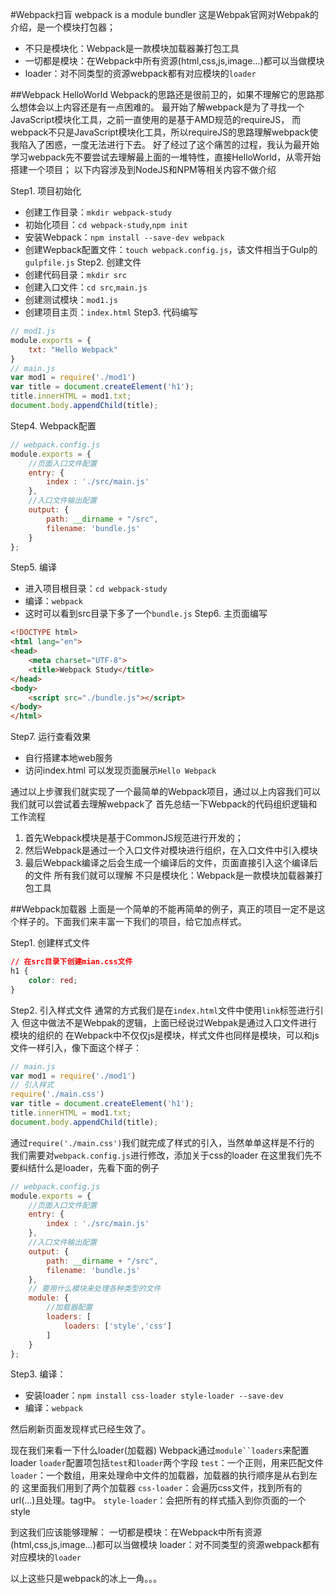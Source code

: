 #Webpack扫盲
webpack is a module bundler 这是Webpak官网对Webpak的介绍，是一个模块打包器；
+ 不只是模块化：Webpack是一款模块加载器兼打包工具
+ 一切都是模块：在Webpack中所有资源(html,css,js,image...)都可以当做模块
+ loader：对不同类型的资源webpack都有对应模块的`loader`

##Webpack HelloWorld
Webpack的思路还是很前卫的，如果不理解它的思路那么想体会以上内容还是有一点困难的。
最开始了解webpack是为了寻找一个JavaScript模块化工具，之前一直使用的是基于AMD规范的requireJS，
而webpack不只是JavaScript模块化工具，所以requireJS的思路理解webpack使我陷入了困惑，一度无法进行下去。
好了经过了这个痛苦的过程，我认为最开始学习webpack先不要尝试去理解最上面的一堆特性，直接HelloWorld，从零开始搭建一个项目；
以下内容涉及到NodeJS和NPM等相关内容不做介绍

Step1. 项目初始化
* 创建工作目录：`mkdir webpack-study`	
* 初始化项目：`cd webpack-study`,`npm init`
* 安装Webpack：`npm install --save-dev webpack`
* 创建Wepback配置文件：`touch webpack.config.js`，该文件相当于Gulp的`gulpfile.js`
Step2. 创建文件
* 创建代码目录：`mkdir src`
* 创建入口文件：`cd src`,`main.js`
* 创建测试模块：`mod1.js`
* 创建项目主页：`index.html`
Step3. 代码编写
``` JavaScript
// mod1.js
module.exports = {
	txt: "Hello Webpack"
}
// main.js
var mod1 = require('./mod1')
var title = document.createElement('h1');
title.innerHTML = mod1.txt;
document.body.appendChild(title);
```
Step4. Webpack配置
``` JavaScript
// webpack.config.js
module.exports = {
	//页面入口文件配置
	entry: {
		index : './src/main.js'
	},
	//入口文件输出配置
	output: {
		path: __dirname + "/src", 
		filename: 'bundle.js'
	}
};
```
Step5. 编译
* 进入项目根目录：`cd webpack-study`
* 编译：`webpack`
* 这时可以看到src目录下多了一个`bundle.js`
Step6. 主页面编写
``` HTML
<!DOCTYPE html>
<html lang="en">
<head>
	<meta charset="UTF-8">
	<title>Webpack Study</title>
</head>
<body>
	<script src="./bundle.js"></script>
</body>
</html>
```	
Step7. 运行查看效果
* 自行搭建本地web服务
* 访问index.html 可以发现页面展示`Hello Webpack`

通过以上步骤我们就实现了一个最简单的Webpack项目，通过以上内容我们可以我们就可以尝试着去理解webpack了
首先总结一下Webpack的代码组织逻辑和工作流程
1. 首先Webpack模块是基于CommonJS规范进行开发的；
2. 然后Webpack是通过一个入口文件对模块进行组织，在入口文件中引入模块
3. 最后Webpack编译之后会生成一个编译后的文件，页面直接引入这个编译后的文件
所有我们就可以理解
不只是模块化：Webpack是一款模块加载器兼打包工具

##Webpack加载器
上面是一个简单的不能再简单的例子，真正的项目一定不是这个样子的。下面我们来丰富一下我们的项目，给它加点样式。

Step1. 创建样式文件
``` CSS	
// 在src目录下创建mian.css文件
h1 {
	color: red;
}
```
Step2. 引入样式文件
通常的方式我们是在`index.html`文件中使用`link`标签进行引入
但这中做法不是Webpak的逻辑，上面已经说过Webpak是通过入口文件进行模块的组织的
在Webpack中不仅仅js是模块，样式文件也同样是模块，可以和js文件一样引入，像下面这个样子：
``` JavaScript
// main.js
var mod1 = require('./mod1')
// 引入样式
require('./main.css')
var title = document.createElement('h1');
title.innerHTML = mod1.txt;
document.body.appendChild(title);
```
通过`require('./main.css')`我们就完成了样式的引入，当然单单这样是不行的
我们需要对`webpack.config.js`进行修改，添加关于css的loader
在这里我们先不要纠结什么是loader，先看下面的例子
``` JavaScript
// webpack.config.js
module.exports = {
	//页面入口文件配置
	entry: {
		index : './src/main.js'
	},
	//入口文件输出配置
	output: {
		path: __dirname + "/src", 
		filename: 'bundle.js'
	},
	// 要用什么模块来处理各种类型的文件
	module: {
		//加载器配置
		loaders: [
			loaders: ['style','css']
		]
	}
};
```
Step3. 编译：
* 安装loader：`npm install css-loader style-loader --save-dev`
* 编译：`webpack`

然后刷新页面发现样式已经生效了。

现在我们来看一下什么loader(加载器)
Webpack通过`module``loaders`来配置loader
`loader`配置项包括`test`和`loader`两个字段
`test`：一个正则，用来匹配文件
`loader`：一个数组，用来处理命中文件的加载器，加载器的执行顺序是从右到左的
这里面我们用到了两个加载器
`css-loader`：会遍历css文件，找到所有的url(...)且处理。tag中。
`style-loader`：会把所有的样式插入到你页面的一个style 

到这我们应该能够理解：
一切都是模块：在Webpack中所有资源(html,css,js,image...)都可以当做模块
loader：对不同类型的资源webpack都有对应模块的`loader`

以上这些只是webpack的冰上一角。。。

